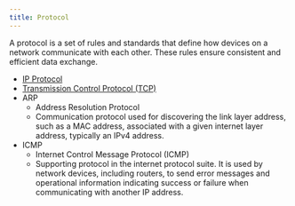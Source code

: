 ```yaml
---
title: Protocol
---
```


A protocol is a set of rules and standards that define how devices on a network communicate with each other. These rules ensure consistent and efficient data exchange.
- [IP Protocol](/computer-architecture-network-technology-and-operating-systems/networking/ip-protocol)
- [Transmission Control Protocol (TCP)](/computer-architecture-network-technology-and-operating-systems/networking/transmission-control-protocol-tcp)
- ARP
	- Address Resolution Protocol
	- Communication protocol used for discovering the link layer address, such as a MAC address, associated with a given internet layer address, typically an IPv4 address.
- ICMP
	- Internet Control Message Protocol (ICMP)
	- Supporting protocol in the internet protocol suite. It is used by network devices, including routers, to send error messages and operational information indicating success or failure when communicating with another IP address.